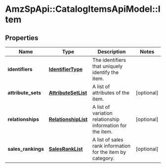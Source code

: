# AmzSpApi::CatalogItemsApiModel::Item

## Properties
Name | Type | Description | Notes
------------ | ------------- | ------------- | -------------
**identifiers** | [**IdentifierType**](IdentifierType.md) | The identifiers that uniquely identify the item. | 
**attribute_sets** | [**AttributeSetList**](AttributeSetList.md) | A list of attributes of the item. | [optional] 
**relationships** | [**RelationshipList**](RelationshipList.md) | A list of variation relationship information for the item. | [optional] 
**sales_rankings** | [**SalesRankList**](SalesRankList.md) | A list of sales rank information for the item by category. | [optional] 


